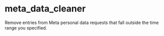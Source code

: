 # meta_data_cleaner
Remove entries from Meta personal data requests that fall outside the time range you specified.
